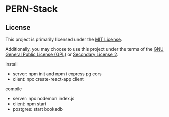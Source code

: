 # PERN-Stack

## License

This project is primarily licensed under the [MIT License](LICENSE.txt).

Additionally, you may choose to use this project under the terms of the [GNU General Public License (GPL)](LICENSE-alt1.txt) or [Secondary License 2](LICENSE-alt2.txt).


install
- server: npm init and npm i express pg cors
- client: npx create-react-app client

compile
- server: npx nodemon index.js
- client: npm start
- postgres: start booksdb
